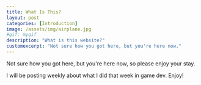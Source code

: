 ```yaml
---
title: What Is This?
layout: post
categories: [Introduction]
image: /assets/img/airplane.jpg
#gif: mygif
description: "What is this website?"
customexcerpt: "Not sure how you got here, but you're here now."
---
```

Not sure how you got here, but you're here now, so please enjoy your stay.

I will be posting weekly about what I did that week in game dev. Enjoy!